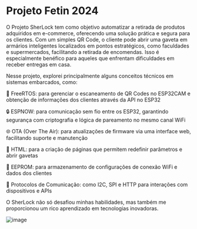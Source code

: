 # Projeto Fetin 2024

O Projeto SherLock tem como objetivo automatizar a retirada de produtos adquiridos em e-commerce, oferecendo uma solução prática e segura para os clientes. Com um simples QR Code, o cliente pode abrir uma gaveta em armários inteligentes localizados em pontos estratégicos, como faculdades e supermercados, facilitando a retirada de encomendas. Isso é especialmente benéfico para aqueles que enfrentam dificuldades em receber entregas em casa.

Nesse projeto, explorei principalmente alguns conceitos técnicos em sistemas embarcados, como:

🌟 FreeRTOS: para gerenciar o escaneamento de QR Codes no ESP32CAM e obtenção de informações dos clientes através da API no ESP32

🔒 ESPNOW: para comunicação sem fio entre os ESP32, garantindo segurança com criptografia e lógica de pareamento no mesmo canal WiFi

🌐 OTA (Over The Air): para atualizações de firmware via uma interface web, facilitando suporte e manutenção

📄 HTML: para a criação de páginas que permitem redefinir parâmetros e abrir gavetas

💾 EEPROM: para armazenamento de configurações de conexão WiFi e dados dos clientes

📡 Protocolos de Comunicação: como I2C, SPI e HTTP para interações com dispositivos e APIs

O SherLock não só desafiou minhas habilidades, mas também me proporcionou um rico aprendizado em tecnologias inovadoras.

![image](https://github.com/user-attachments/assets/376c87d5-02d1-49ef-b004-cbfe3c4e4abf)

